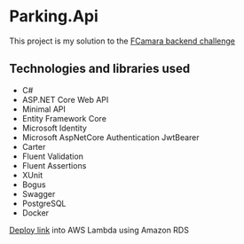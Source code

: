# Parking.Api

This project is my solution to the [FCamara backend challenge](https://github.com/fcamarasantos/backend-test-dotnet)

## Technologies and libraries used

- C#
- ASP.NET Core Web API
- Minimal API
- Entity Framework Core
- Microsoft Identity
- Microsoft AspNetCore Authentication JwtBearer
- Carter
- Fluent Validation
- Fluent Assertions
- XUnit
- Bogus
- Swagger
- PostgreSQL
- Docker

[Deploy link](https://tyuwm5vfbx2biouzjohommhxcu0ldsgp.lambda-url.us-east-1.on.aws/swagger/index.html) into AWS Lambda using Amazon RDS
